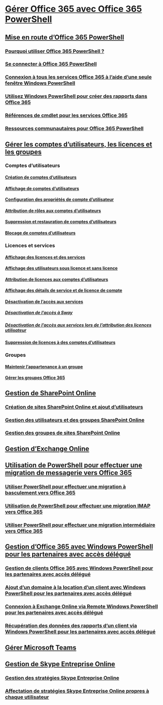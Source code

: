 
# [Gérer Office 365 avec Office 365 PowerShell](manage-office-365-with-office-365-powershell.md)
## [Mise en route d’Office 365 PowerShell](getting-started-with-office-365-powershell.md)
### [Pourquoi utiliser Office 365 PowerShell ?](why-you-need-to-use-office-365-powershell.md)
### [Se connecter à Office 365 PowerShell](connect-to-office-365-powershell.md)
### [Connexion à tous les services Office 365 à l’aide d’une seule fenêtre Windows PowerShell](connect-to-all-office-365-services-in-a-single-windows-powershell-window.md)
### [Utilisez Windows PowerShell pour créer des rapports dans Office 365](use-windows-powershell-to-create-reports-in-office-365.md)
### [Références de cmdlet pour les services Office 365](cmdlet-references-for-office-365-services.md)
### [Ressources communautaires pour Office 365 PowerShell](office-365-powershell-community-resources.md)

## [Gérer les comptes d’utilisateurs, les licences et les groupes](manage-user-accounts-and-licenses-with-office-365-powershell.md)

### Comptes d’utilisateurs
#### [Création de comptes d’utilisateurs](create-user-accounts-with-office-365-powershell.md)
#### [Affichage de comptes d’utilisateurs](view-user-accounts-with-office-365-powershell.md)
#### [Configuration des propriétés de compte d’utilisateur](configure-user-account-properties-with-office-365-powershell.md)
#### [Attribution de rôles aux comptes d’utilisateurs](assign-roles-to-user-accounts-with-office-365-powershell.md)
#### [Suppression et restauration de comptes d’utilisateurs](delete-and-restore-user-accounts-with-office-365-powershell.md)
#### [Blocage de comptes d’utilisateurs](block-user-accounts-with-office-365-powershell.md)

### Licences et services
#### [Affichage des licences et des services](view-licenses-and-services-with-office-365-powershell.md)
#### [Affichage des utilisateurs sous licence et sans licence](view-licensed-and-unlicensed-users-with-office-365-powershell.md)
#### [Attribution de licences aux comptes d’utilisateurs](assign-licenses-to-user-accounts-with-office-365-powershell.md)
#### [Affichage des détails de service et de licence de compte](view-account-license-and-service-details-with-office-365-powershell.md)
#### [Désactivation de l’accès aux services](disable-access-to-services-with-office-365-powershell.md)
##### [Désactivation de l’accès à Sway](disable-access-to-sway-with-office-365-powershell.md)
##### [Désactivation de l’accès aux services lors de l’attribution des licences utilisateur](disable-access-to-services-while-assigning-user-licenses.md)
#### [Suppression de licences à des comptes d’utilisateurs](remove-licenses-from-user-accounts-with-office-365-powershell.md)

### Groupes
#### [Maintenir l’appartenance à un groupe](maintain-group-membership-with-office-365-powershell.md)
#### [Gérer les groupes Office 365](manage-office-365-groups-with-powershell.md)

## [Gestion de SharePoint Online](manage-sharepoint-online-with-office-365-powershell.md)
### [Création de sites SharePoint Online et ajout d’utilisateurs](create-sharepoint-sites-and-add-users-with-powershell.md)
### [Gestion des utilisateurs et des groupes SharePoint Online](manage-sharepoint-users-and-groups-with-powershell.md)
### [Gestion des groupes de sites SharePoint Online](manage-sharepoint-site-groups-with-powershell.md)
## [Gestion d’Exchange Online](manage-exchange-online-with-office-365-powershell.md)
## [Utilisation de PowerShell pour effectuer une migration de messagerie vers Office 365](use-powershell-for-email-migration-to-office-365.md)
### [Utiliser PowerShell pour effectuer une migration à basculement vers Office 365](use-powershell-to-perform-a-cutover-migration-to-office-365.md)
### [Utilisation de PowerShell pour effectuer une migration IMAP vers Office 365](use-powershell-to-perform-an-imap-migration-to-office-365.md)
### [Utiliser PowerShell pour effectuer une migration intermédiaire vers Office 365](use-powershell-to-perform-a-staged-migration-to-office-365.md)
## [Gestion d’Office 365 avec Windows PowerShell pour les partenaires avec accès délégué](manage-office-365-with-windows-powershell-for-delegated-access-permissions-dap-p.md)
### [Gestion de clients Office 365 avec Windows PowerShell pour les partenaires avec accès délégué](manage-office-365-tenants-with-windows-powershell-for-delegated-access-permissio.md)
### [Ajout d’un domaine à la location d’un client avec Windows PowerShell pour les partenaires avec accès délégué](add-a-domain-to-a-client-tenancy-with-windows-powershell-for-delegated-access-pe.md)
### [Connexion à Exchange Online via Remote Windows PowerShell pour les partenaires avec accès délégué](connect-to-exchange-online-tenants-with-remote-windows-powershell-for-delegated.md)
### [Récupération des données des rapports d’un client via Windows PowerShell pour les partenaires avec accès délégué](retrieve-customer-tenant-reporting-data-with-windows-powershell-for-delegated-ac.md)
## [Gérer Microsoft Teams](manage-microsoft-teams-with-office-365-powershell.md)
## [Gestion de Skype Entreprise Online](manage-skype-for-business-online-with-office-365-powershell.md)
### [Gestion des stratégies Skype Entreprise Online](manage-skype-for-business-online-policies-with-office-365-powershell.md)
### [Affectation de stratégies Skype Entreprise Online propres à chaque utilisateur](assign-per-user-skype-for-business-online-policies-with-office-365-powershell.md)
